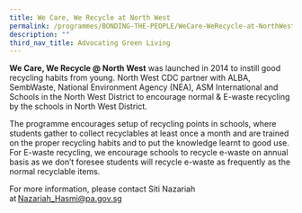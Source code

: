 ```yaml
---
title: We Care, We Recycle at North West
permalink: /programmes/BONDING-THE-PEOPLE/WeCare-WeRecycle-at-NorthWest
description: ""
third_nav_title: Advocating Green Living
---
```

<meta name="description" content="We Care, We Recycle at North West">


**We Care, We Recycle @ North West** was launched in 2014 to instill good recycling habits from young. North West CDC partner with ALBA, SembWaste, National Environment Agency (NEA), ASM International and Schools in the North West District to encourage normal & E-waste recycling by the schools in North West District. 

The programme encourages setup of recycling points in schools, where students gather to collect recyclables at least once a month and are trained on the proper recycling habits and to put the knowledge learnt to good use. For E-waste recycling, we encourage schools to recycle e-waste on annual basis as we don’t foresee students will recycle e-waste as frequently as the normal recyclable items. 

For more information, please contact Siti Nazariah at [Nazariah\_Hasmi@pa.gov.sg](mailto:Nazariah_Hasmi@pa.gov.sg)